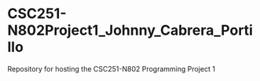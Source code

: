 # CSC251-N802Project1_Johnny_Cabrera_Portillo
 Repository for hosting the CSC251-N802 Programming Project 1
